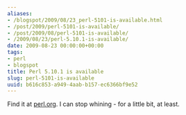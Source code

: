 ```yaml
---
aliases:
- /blogspot/2009/08/23_perl-5101-is-available.html
- /post/2009/perl-5101-is-available/
- /post/2009/08/perl-5101-is-available/
- /2009/08/23/perl-5.10.1-is-available/
date: 2009-08-23 00:00:00+00:00
tags:
- perl
- blogspot
title: Perl 5.10.1 is available
slug: perl-5101-is-available
uuid: b616c853-a949-4aab-b157-ec6366bf9e52
---
```

Find it at <a href="http://perl.org">perl.org</a>. I can stop whining - for a little bit, at least.
